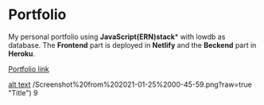 # Portfolio
My personal portfolio using **JavaScript(ERN)stack*** with lowdb as database.
The **Frontend** part is deployed in **Netlify** and the **Beckend** part in **Heroku**.


[Portfolio link](https://abhishekpanigrahiportfolio.netlify.app/)

[alt text](https://github.com/abhishek2chikun/Portfolio/blob/master/Screenshot%20from%202021-01-25%2000-45-59.png?raw=true "Title")
/Screenshot%20from%202021-01-25%2000-45-59.png?raw=true "Title")
9
